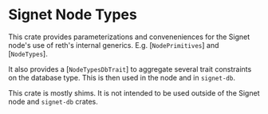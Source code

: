 # Signet Node Types

This crate provides parameterizations and conveneniences for the Signet node's
use of reth's internal generics. E.g. [`NodePrimitives`] and [`NodeTypes`].

It also provides a [`NodeTypesDbTrait`] to aggregate several trait constraints
on the database type. This is then used in the node and in `signet-db`.

This crate is mostly shims. It is not intended to be used outside of the
Signet node and `signet-db` crates.
